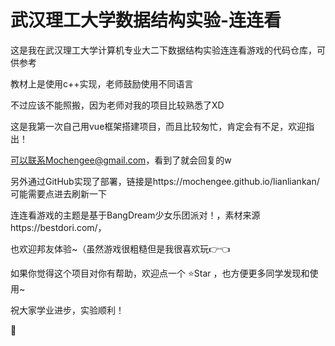 # 武汉理工大学数据结构实验-连连看

这是我在武汉理工大学计算机专业大二下数据结构实验连连看游戏的代码仓库，可供参考

教材上是使用c++实现，老师鼓励使用不同语言

不过应该不能照搬，因为老师对我的项目比较熟悉了XD

这是我第一次自己用vue框架搭建项目，而且比较匆忙，肯定会有不足，欢迎指出！

可以联系Mochengee@gmail.com，看到了就会回复的w

另外通过GitHub实现了部署，链接是https://mochengee.github.io/lianliankan/
可能需要点进去刷新一下

连连看游戏的主题是基于BangDream少女乐团派对！，素材来源https://bestdori.com/，

也欢迎邦友体验~（虽然游戏很粗糙但是我很喜欢玩👉👈

如果你觉得这个项目对你有帮助，欢迎点一个 ⭐Star ，也方便更多同学发现和使用~

祝大家学业进步，实验顺利！

🍊



